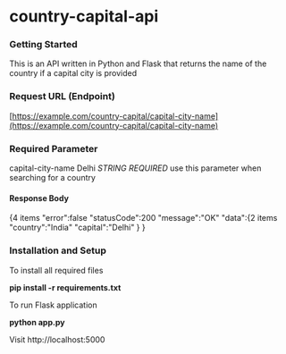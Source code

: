 # country-capital-api

### Getting Started

 This is an API written in Python and Flask that returns the name of the country if a capital city is provided
 
### Request URL (Endpoint)
 
[https://example.com/country-capital/capital-city-name](https://example.com/country-capital/capital-city-name)
  
### Required Parameter
 
 capital-city-name                        Delhi
 *STRING*                                 *REQUIRED*  use this parameter when searching for a country
 
#### Response Body
 
{4 items
  "error":false
  "statusCode":200
  "message":"OK"
  "data":{2 items
            "country":"India"
            "capital":"Delhi"
          }
}
 
 
 ### Installation and Setup
 
 To install all required files
 
 **pip install -r requirements.txt**

To run Flask application

**python app.py**

Visit http://localhost:5000
